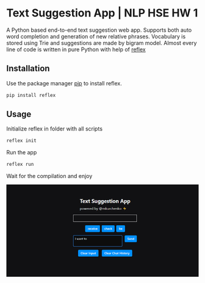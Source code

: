 # Text Suggestion App | NLP HSE HW 1

A Python based end-to-end text suggestion web app. Supports both auto word completion and generation of new relative phrases. Vocabulary is stored using Trie and suggestions are made by bigram model. Almost every line of code is written in pure Python with help of [reflex](https://reflex.dev/)

## Installation

Use the package manager [pip](https://pip.pypa.io/en/stable/) to install reflex.

```bash
pip install reflex
```

## Usage
Initialize reflex in folder with all scripts
```bash
reflex init
```
Run the app
```bash
reflex run
```
Wait for the compilation and enjoy

![ScreenShot](https://github.com/ez3nx/reflex_app_text_suggestion/blob/master/reflex_app_example.jpg)
